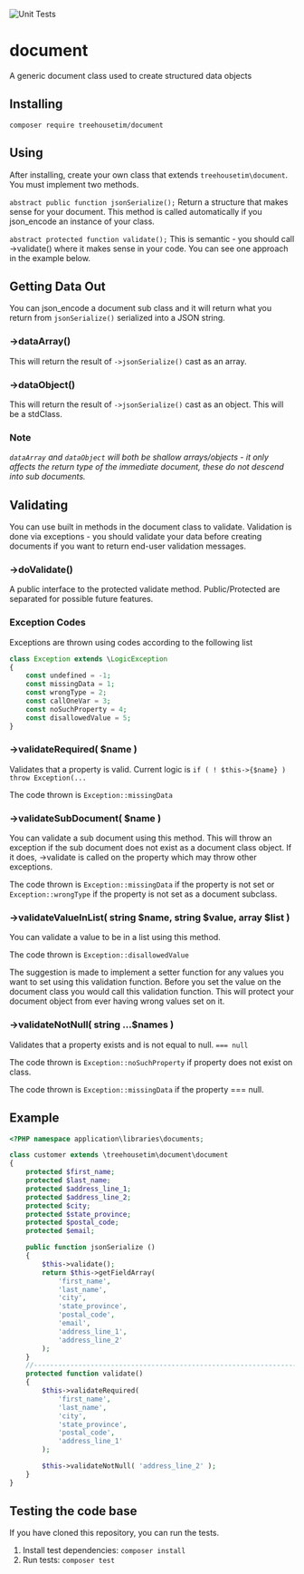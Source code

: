 ![Unit Tests](https://github.com/treehousetim/document/workflows/Unit%20Tests/badge.svg)

# document
A generic document class used to create structured data objects

## Installing

`composer require treehousetim/document`

## Using
After installing, create your own class that extends `treehousetim\document`.
You must implement two methods.

`abstract public function jsonSerialize();`
Return a structure that makes sense for your document.  This method is called automatically if you json_encode an instance of your class.

`abstract protected function validate();`
This is semantic - you should call ->validate() where it makes sense in your code.  You can see one approach in the example below.

## Getting Data Out
You can json_encode a document sub class and it will return what you return from `jsonSerialize()` serialized into a JSON string.

### ->dataArray()
This will return the result of `->jsonSerialize()` cast as an array.

### ->dataObject()
This will return the result of `->jsonSerialize()` cast as an object.  This will be a stdClass.

### Note
*`dataArray` and `dataObject` will both be shallow arrays/objects - it only affects the return type of the immediate document, these do not descend into sub documents.*

## Validating
You can use built in methods in the document class to validate.  Validation is done via exceptions - you should validate your data before creating documents if you want to return end-user validation messages.

### ->doValidate()
A public interface to the protected validate method.  Public/Protected are separated for possible future features.

### Exception Codes
Exceptions are thrown using codes according to the following list

```php
class Exception extends \LogicException
{
	const undefined = -1;
	const missingData = 1;
	const wrongType = 2;
	const callOneVar = 3;
	const noSuchProperty = 4;
	const disallowedValue = 5;
}
```

### ->validateRequired( $name )
Validates that a property is valid.  Current logic is `if ( ! $this->{$name} ) throw Exception(...`

The code thrown is `Exception::missingData`

### ->validateSubDocument( $name )
You can validate a sub document using this method.  This will throw an exception if the sub document does not exist as a document class object.  If it does, ->validate is called on the property which may throw other exceptions.

The code thrown is `Exception::missingData` if the property is not set or `Exception::wrongType` if the property is not set as a document subclass.

### ->validateValueInList( string $name, string $value, array $list )
You can validate a value to be in a list using this method.

The code thrown is `Exception::disallowedValue`

The suggestion is made to implement a setter function for any values you want to set using this validation function.  Before you set the value on the document class you would call this validation function.  This will protect your document object from ever having wrong values set on it.

### ->validateNotNull( string ...$names )
Validates that a property exists and is not equal to null. `=== null`

The code thrown is `Exception::noSuchProperty` if property does not exist on class.

The code thrown is `Exception::missingData` if the property === null.

## Example
```php
<?PHP namespace application\libraries\documents;

class customer extends \treehousetim\document\document
{
	protected $first_name;
	protected $last_name;
	protected $address_line_1;
	protected $address_line_2;
	protected $city;
	protected $state_province;
	protected $postal_code;
	protected $email;

	public function jsonSerialize ()
	{
		$this->validate();
		return $this->getFieldArray(
			'first_name',
			'last_name',
			'city',
			'state_province',
			'postal_code',
			'email',
			'address_line_1',
			'address_line_2'
		);
	}
	//------------------------------------------------------------------------
	protected function validate()
	{
		$this->validateRequired(
			'first_name',
			'last_name',
			'city',
			'state_province',
			'postal_code',
			'address_line_1'
		);

		$this->validateNotNull( 'address_line_2' );
	}
}
```

## Testing the code base
If you have cloned this repository, you can run the tests.

1. Install test dependencies: `composer install`
2. Run tests: `composer test`